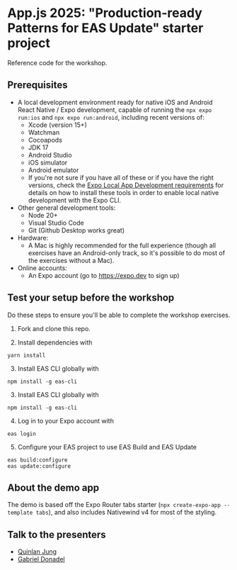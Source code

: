 # App.js 2025: "Production-ready Patterns for EAS Update" starter project

Reference code for the workshop.

## Prerequisites

- A local development environment ready for native iOS and Android React Native / Expo development, capable of running the `npx expo run:ios` and `npx expo run:android`, including recent versions of:
  - Xcode (version 15+)
  - Watchman
  - Cocoapods
  - JDK 17
  - Android Studio
  - iOS simulator
  - Android emulator
  - If you're not sure if you have all of these or if you have the right versions, check the [Expo Local App Development requirements](https://docs.expo.dev/guides/local-app-development/) for details on how to install these tools in order to enable local native development with the Expo CLI.
- Other general development tools:
  - Node 20+
  - Visual Studio Code
  - Git (Github Desktop works great)
- Hardware:
  - A Mac is highly recommended for the full experience (though all exercises have an Android-only track, so it's possible to do most of the exercises without a Mac).
- Online accounts:
  - An Expo account (go to https://expo.dev to sign up)

## Test your setup before the workshop

Do these steps to ensure you'll be able to complete the workshop exercises.

1. Fork and clone this repo.

2. Install dependencies with

```
yarn install
```

3. Install EAS CLI globally with

```
npm install -g eas-cli
```

3. Install EAS CLI globally with

```
npm install -g eas-cli
```

4. Log in to your Expo account with

```
eas login
```

5. Configure your EAS project to use EAS Build and EAS Update

```
eas build:configure
eas update:configure
```

## About the demo app

The demo is based off the Expo Router tabs starter (`npx create-expo-app --template tabs`), and also includes Nativewind v4 for most of the styling.

## Talk to the presenters

- [Quinlan Jung](https://x.com/quinlanjung)
- [Gabriel Donadel](https://x.com/donadeldev)
